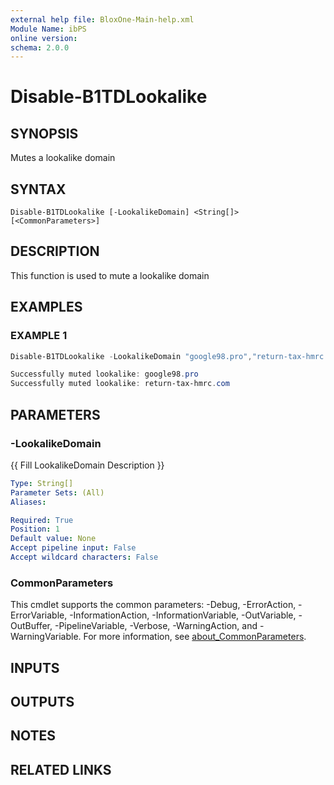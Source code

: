 ```yaml
---
external help file: BloxOne-Main-help.xml
Module Name: ibPS
online version:
schema: 2.0.0
---
```


# Disable-B1TDLookalike

## SYNOPSIS
Mutes a lookalike domain

## SYNTAX

```
Disable-B1TDLookalike [-LookalikeDomain] <String[]> [<CommonParameters>]
```

## DESCRIPTION
This function is used to mute a lookalike domain

## EXAMPLES

### EXAMPLE 1
```powershell
Disable-B1TDLookalike -LookalikeDomain "google98.pro","return-tax-hmrc.com"

Successfully muted lookalike: google98.pro
Successfully muted lookalike: return-tax-hmrc.com
```

## PARAMETERS

### -LookalikeDomain
{{ Fill LookalikeDomain Description }}

```yaml
Type: String[]
Parameter Sets: (All)
Aliases:

Required: True
Position: 1
Default value: None
Accept pipeline input: False
Accept wildcard characters: False
```

### CommonParameters
This cmdlet supports the common parameters: -Debug, -ErrorAction, -ErrorVariable, -InformationAction, -InformationVariable, -OutVariable, -OutBuffer, -PipelineVariable, -Verbose, -WarningAction, and -WarningVariable. For more information, see [about_CommonParameters](http://go.microsoft.com/fwlink/?LinkID=113216).

## INPUTS

## OUTPUTS

## NOTES

## RELATED LINKS
